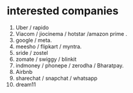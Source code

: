 # interested companies

1. Uber / rapido
2. Viacom / jiocinema / hotstar /amazon prime .
3. google / meta.
4. meesho / flipkart / myntra.
5. sride / zostel
6. zomate / swiggy / blinkit 
7. indmoney / phonepe / zerodha / Bharatpay.
8. Airbnb
9. sharechat / snapchat / whatsapp
10. dream11